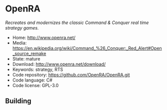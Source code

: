 # OpenRA

_Recreates and modernizes the classic Command & Conquer real time strategy games._

- Home: http://www.openra.net/
- Media: <https://en.wikipedia.org/wiki/Command_%26_Conquer:_Red_Alert#Open_source_remake>
- State: mature
- Download: http://www.openra.net/download/
- Keywords: strategy, RTS
- Code repository: https://github.com/OpenRA/OpenRA.git
- Code language: C#
- Code license: GPL-3.0

## Building


